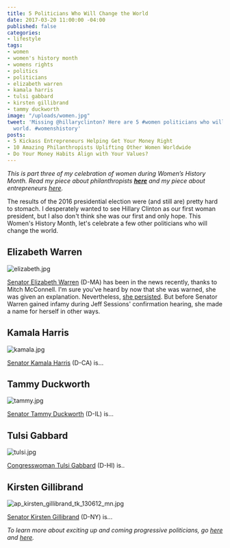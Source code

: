```yaml
---
title: 5 Politicians Who Will Change the World
date: 2017-03-20 11:00:00 -04:00
published: false
categories:
- lifestyle
tags:
- women
- women's history month
- womens rights
- politics
- politicians
- elizabeth warren
- kamala harris
- tulsi gabbard
- kirsten gillibrand
- tammy duckworth
image: "/uploads/women.jpg"
tweet: 'Missing @hillaryclinton? Here are 5 #women politicians who will change the
  world. #womenshistory'
posts:
- 5 Kickass Entrepreneurs Helping Get Your Money Right
- 10 Amazing Philanthropists Uplifting Other Women Worldwide
- Do Your Money Habits Align with Your Values?
---
```


*This is part three of my celebration of women during Women’s History Month. Read my piece about philanthropists **[here](https://www.maggiegermano.com/blog/10-Amazing-Philanthropists-Uplifting-Other-Women/)** and my piece about entrepreneurs [here](https://www.maggiegermano.com/blog/5-kickass-entrepreneurs-getting-your-money-right/).*

The results of the 2016 presidential election were (and still are) pretty hard to stomach. I desperately wanted to see Hillary Clinton as our first woman president, but I also don't think she was our first and only hope. This Women's History Month, let's celebrate a few other politicians who will change the world.

## Elizabeth Warren

![elizabeth.jpg](/uploads/elizabeth.jpg)

[Senator Elizabeth Warren](https://www.warren.senate.gov/) (D-MA) has been in the news recently, thanks to Mitch McConnell. I'm sure you've heard by now that she was warned, she was given an explanation. Nevertheless, [she persisted](http://www.cnn.com/2017/02/08/politics/elizabeth-warren-nevertheless-she-persisted-trnd/). But before Senator Warren gained infamy during Jeff Sessions' confirmation hearing, she made a name for herself in other ways.

## Kamala Harris

![kamala.jpg](/uploads/kamala.jpg)

[Senator Kamala Harris](https://www.harris.senate.gov/) (D-CA) is...

## Tammy Duckworth

![tammy.jpg](/uploads/tammy.jpg)

[Senator Tammy Duckworth](https://www.duckworth.senate.gov/) (D-IL) is...

## Tulsi Gabbard

![tulsi.jpg](/uploads/tulsi.jpg)

[Congresswoman Tulsi Gabbard](https://gabbard.house.gov/) (D-HI) is..

## Kirsten Gillibrand

![ap_kirsten_gillibrand_tk_130612_mn.jpg](/uploads/ap_kirsten_gillibrand_tk_130612_mn.jpg)

[Senator Kirsten Gillibrand](https://www.gillibrand.senate.gov/) (D-NY) is...

*To learn more about exciting up and coming progressive politicians, go [here](https://www.washingtonpost.com/news/the-fix/wp/2017/01/09/11-democratic-women-who-could-run-for-president-in-2020-ranked/?utm_term=.62c0cfe0c308) and [here](http://emilyslist.org/).*